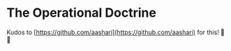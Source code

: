 # The Operational Doctrine

Kudos to [https://github.com/aashari](https://github.com/aashari) for this! 🙌🙌
